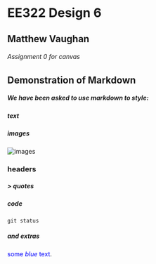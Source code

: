 # EE322 Design 6
## Matthew Vaughan
###### Assignment 0 for canvas

## Demonstration of Markdown
##### We have been asked to use markdown to style:
##### text
##### images
![images](https://static.wikia.nocookie.net/castlecrashers/images/e/ef/3_Rammy.png/revision/latest?cb=20200325020618)
### headers
##### > quotes
##### code
```
git status
```
##### and extras
<span style="color:blue">some *blue* text</span>.
